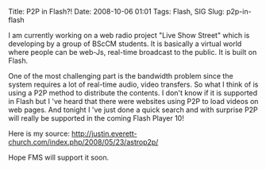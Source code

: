 Title: P2P in Flash?!
Date: 2008-10-06 01:01
Tags: Flash, SIG
Slug: p2p-in-flash

I am currently working on a web radio project "Live Show Street" which
is developing by a group of BScCM students. It is basically a virtual
world where people can be web-Js, real-time broadcast to the public. It
is built on Flash.

One of the most challenging part is the bandwidth problem since the
system requires a lot of real-time audio, video transfers. So what I
think of is using a P2P method to distribute the contents. I don't know
if it is supported in Flash but I 've heard that there were websites
using P2P to load videos on web pages. And tonight I 've just done a
quick search and with surprise P2P will really be supported in the
coming Flash Player 10!

Here is my source:
<http://justin.everett-church.com/index.php/2008/05/23/astrop2p/>

Hope FMS will support it soon.
